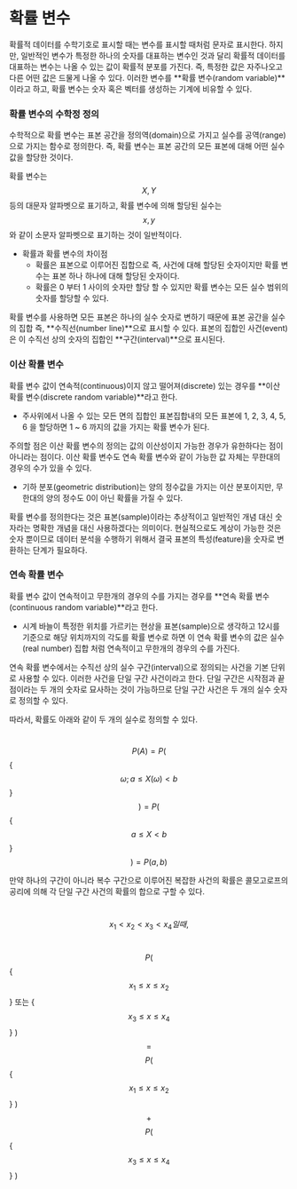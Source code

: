 # 확률 변수

확률적 데이터를 수학기호로 표시할 때는 변수를 표시할 때처럼 문자로 표시한다. 
하지만, 일반적인 변수가 특정한 하나의 숫자를 대표하는 변수인 것과 달리 
확률적 데이터를 대표하는 변수는 나올 수 있는 값이 확률적 분포를 가진다.
즉, 특정한 값은 자주나오고 다른 어떤 값은 드물게 나올 수 있다.
이러한 변수를 **확률 변수(random variable)**이라고 하고, 확률 변수는 숫자 혹은 벡터를 생성하는 기계에 비유할 수 있다.

### 확률 변수의 수학정 정의

수학적으로 확률 변수는 표본 공간을 정의역(domain)으로 가지고 실수를 공역(range)으로 가지는 함수로 정의한다.
즉, 확률 변수는 표본 공간의 모든 표본에 대해 어떤 실수 값을 할당한 것이다.

확률 변수는 $$X,Y$$ 등의 대문자 알파벳으로 표기하고,
확률 변수에 의해 할당된 실수는 $$x,y$$ 와 같이 소문자 알파벳으로 표기하는 것이 일반적이다.

- 확률과 확률 변수의 차이점
  - 확률은 표본으로 이루어진 집합으로 즉, 사건에 대해 할당된 숫자이지만
    확률 변수는 표본 하나 하나에 대해 할당된 숫자이다.
  - 확률은 0 부터 1 사이의 숫자만 할당 할 수 있지만
    확률 변수는 모든 실수 범위의 숫자를 할당할 수 있다.

확률 변수를 사용하면 모든 표본은 하나의 실수 숫자로 변하기 때문에 표본 공간을 실수의 집합
즉, **수직선(number line)**으로 표시할 수 있다.
표본의 집합인 사건(event)은 이 수직선 상의 숫자의 집합인 **구간(interval)**으로 표시된다.



### 이산 확률 변수

확률 변수 값이 연속적(continuous)이지 않고 떨어져(discrete) 있는 경우를 **이산 확률 변수(discrete random variable)**라고 한다.

- 주사위에서 나올 수 있는 모든 면의 집합인 표본집합내의 모든 표본에 1, 2, 3, 4, 5, 6 을 할당하면
  1 ~ 6 까지의 값을 가지는 확률 변수가 된다.

주의할 점은 이산 확률 변수의 정의는 값의 이산성이지 가능한 경우가 유한하다는 점이 아니라는 점이다.
이산 확률 변수도 연속 확률 변수와 같이 가능한 값 자체는 무한대의 경우의 수가 있을 수 있다.

- 기하 분포(geometric distribution)는 양의 정수값을 가지는 이산 분포이지만, 
  무한대의 양의 정수도 0이 아닌 확률을 가질 수 있다.

확률 변수를 정의한다는 것은 표본(sample)이라는 추상적이고 일반적인 개념 대신 숫자라는 명확한 개념을 대신 사용하겠다는 의미이다. 현실적으로도 계상이 가능한 것은 숫자 뿐이므로 데이터 분석을 수행하기 위해서 결국 표본의 특성(feature)을 숫자로 변환하는 단계가 필요하다.



### 연속 확률 변수

확률 변수 값이 연속적이고 무한개의 경우의 수를 가지는 경우를 **연속 확률 변수 (continuous random variable)**라고 한다.

- 시계 바늘이 특정한 위치를 가르키는 현상을 표본(sample)으로 생각하고 12시를 기준으로 해당 위치까지의 각도를
  확률 변수로 하면 이 연속 확률 변수의 값은 실수(real number) 집합 처럼 연속적이고 무한개의 경우의 수를 가진다.

연속 확률 변수에서는 수직선 상의 실수 구간(interval)으로 정의되는 사건을 기본 단위로 사용할 수 있다.
이러한 사건을 단일 구간 사건이라고 한다. 단일 구간은 시작점과 끝점이라는 두 개의 숫자로 묘사하는 것이 가능하므로
단일 구간 사건은 두 개의 실수 숫자로 정의할 수 있다.

따라서, 확률도 아래와 같이 두 개의 실수로 정의할 수 있다.

​					 $$P(A) = P($$ {$$\omega; a\leq X(\omega) < b$$} $$) = P($$ {$$a\leq X<b$$} $$) = P(a,b)$$

만약 하나의 구간이 아니라 복수 구간으로 이루어진 복잡한 사건의 확률은 콜모고로프의 공리에 의해 각 단일 구간 사건의 확률의 합으로 구할 수 있다.

​									 $$x_1 < x_2 < x_3 < x_4 일때,$$

​			 $$P($$ {$$x_1 \leq x \leq x_2$$} 또는 {$$x_3 \leq x \leq x_4$$} ) $$ = $$ $$ P($$ { $$ x_1 \leq x \leq x_2$$ } ) $$+$$ $$ P($$ { $$ x_3 \leq x \leq x_4$$ } )

